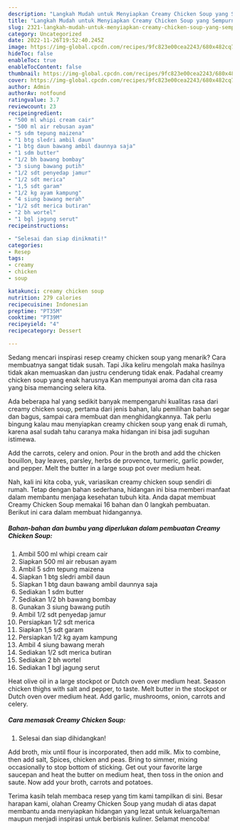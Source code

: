 ```yaml
---
description: "Langkah Mudah untuk Menyiapkan Creamy Chicken Soup yang Sempurna, Buat Buka Puasa Enak"
title: "Langkah Mudah untuk Menyiapkan Creamy Chicken Soup yang Sempurna, Buat Buka Puasa Enak"
slug: 2321-langkah-mudah-untuk-menyiapkan-creamy-chicken-soup-yang-sempurna-buat-buka-puasa-enak
category: Uncategorized
date: 2022-11-26T19:52:40.245Z
image: https://img-global.cpcdn.com/recipes/9fc823e00cea2243/680x482cq70/creamy-chicken-soup-foto-resep-utama.jpg
hideToc: false
enableToc: true
enableTocContent: false
thumbnail: https://img-global.cpcdn.com/recipes/9fc823e00cea2243/680x482cq70/creamy-chicken-soup-foto-resep-utama.jpg
cover: https://img-global.cpcdn.com/recipes/9fc823e00cea2243/680x482cq70/creamy-chicken-soup-foto-resep-utama.jpg
author: Admin
authorAv: notfound
ratingvalue: 3.7
reviewcount: 23
recipeingredient:
- "500 ml whipi cream cair"
- "500 ml air rebusan ayam"
- "5 sdm tepung maizena"
- "1 btg sledri ambil daun"
- "1 btg daun bawang ambil daunnya saja"
- "1 sdm butter"
- "1/2 bh bawang bombay"
- "3 siung bawang putih"
- "1/2 sdt penyedap jamur"
- "1/2 sdt merica"
- "1,5 sdt garam"
- "1/2 kg ayam kampung"
- "4 siung bawang merah"
- "1/2 sdt merica butiran"
- "2 bh wortel"
- "1 bgl jagung serut"
recipeinstructions:

- "Selesai dan siap dinikmati!"
categories:
- Resep
tags:
- creamy
- chicken
- soup

katakunci: creamy chicken soup 
nutrition: 279 calories
recipecuisine: Indonesian
preptime: "PT35M"
cooktime: "PT39M"
recipeyield: "4"
recipecategory: Dessert

---
```



Sedang mencari inspirasi resep creamy chicken soup yang menarik? Cara membuatnya sangat tidak susah. Tapi Jika keliru mengolah maka hasilnya tidak akan memuaskan dan justru cenderung tidak enak. Padahal creamy chicken soup yang enak harusnya Kan mempunyai aroma dan cita rasa yang bisa memancing selera kita.


Ada beberapa hal yang sedikit banyak mempengaruhi kualitas rasa dari creamy chicken soup, pertama dari jenis bahan, lalu pemilihan bahan segar dan bagus, sampai cara membuat dan menghidangkannya. Tak perlu bingung kalau mau menyiapkan creamy chicken soup yang enak di rumah, karena asal sudah tahu caranya maka hidangan ini bisa jadi suguhan istimewa.

Add the carrots, celery and onion. Pour in the broth and add the chicken bouillon, bay leaves, parsley, herbs de provence, turmeric, garlic powder, and pepper. Melt the butter in a large soup pot over medium heat.


Nah, kali ini kita coba, yuk, variasikan creamy chicken soup sendiri di rumah. Tetap dengan bahan sederhana, hidangan ini bisa memberi manfaat dalam membantu menjaga kesehatan tubuh kita. Anda dapat membuat Creamy Chicken Soup memakai 16 bahan dan 0 langkah pembuatan. Berikut ini cara dalam membuat hidangannya.

<!--inarticleads1-->

##### Bahan-bahan dan bumbu yang diperlukan dalam pembuatan Creamy Chicken Soup:

1. Ambil 500 ml whipi cream cair
1. Siapkan 500 ml air rebusan ayam
1. Ambil 5 sdm tepung maizena
1. Siapkan 1 btg sledri ambil daun
1. Siapkan 1 btg daun bawang ambil daunnya saja
1. Sediakan 1 sdm butter
1. Sediakan 1/2 bh bawang bombay
1. Gunakan 3 siung bawang putih
1. Ambil 1/2 sdt penyedap jamur
1. Persiapkan 1/2 sdt merica
1. Siapkan 1,5 sdt garam
1. Persiapkan 1/2 kg ayam kampung
1. Ambil 4 siung bawang merah
1. Sediakan 1/2 sdt merica butiran
1. Sediakan 2 bh wortel
1. Sediakan 1 bgl jagung serut


Heat olive oil in a large stockpot or Dutch oven over medium heat. Season chicken thighs with salt and pepper, to taste. Melt butter in the stockpot or Dutch oven over medium heat. Add garlic, mushrooms, onion, carrots and celery. 

<!--inarticleads2-->

##### Cara memasak Creamy Chicken Soup:


1. Selesai dan siap dihidangkan!

Add broth, mix until flour is incorporated, then add milk. Mix to combine, then add salt, Spices, chicken and peas. Bring to simmer, mixing occasionally to stop bottom of sticking. Get out your favorite large saucepan and heat the butter on medium heat, then toss in the onion and saute. Now add your broth, carrots and potatoes. 

Terima kasih telah membaca resep yang tim kami tampilkan di sini. Besar harapan kami, olahan Creamy Chicken Soup yang mudah di atas dapat membantu anda menyiapkan hidangan yang lezat untuk keluarga/teman maupun menjadi inspirasi untuk berbisnis kuliner. Selamat mencoba!
